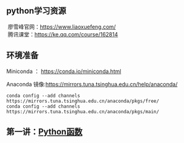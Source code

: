 ## python学习资源
  廖雪峰官网：https://www.liaoxuefeng.com/  <br/>
  腾讯课堂：https://ke.qq.com/course/162814

## 环境准备
Miniconda ： https://conda.io/miniconda.html  <br/>

Anaconda 镜像:https://mirrors.tuna.tsinghua.edu.cn/help/anaconda/
```base
conda config --add channels https://mirrors.tuna.tsinghua.edu.cn/anaconda/pkgs/free/
conda config --add channels https://mirrors.tuna.tsinghua.edu.cn/anaconda/pkgs/main/
```
## 第一讲：[Python函数](./docs/function.md)
